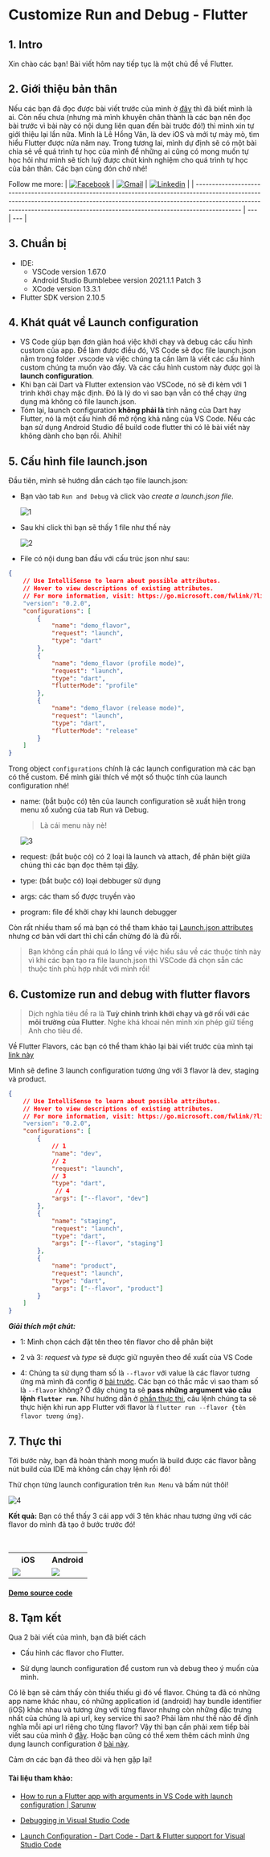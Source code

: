 # Customize Run and Debug - Flutter

## 1. Intro

Xin chào các bạn! Bài viết hôm nay tiếp tục là một chủ đề về Flutter. 

## 2. Giới thiệu bản thân

Nếu các bạn đã đọc được bài viết trước của mình ở [đây](https://github.com/vanle57/flutter-flavor) thì đã biết mình là ai. Còn nếu chưa (nhưng mà mình khuyên chân thành là các bạn nên đọc bài trước vì bài này có nội dung liên quan đến bài trước đó!) thì mình xin tự giới thiệu lại lần nữa. Mình là Lê Hồng Vân, là dev iOS và mới tự mày mò, tìm hiểu Flutter được nửa năm nay. Trong tương lai, mình dự định sẽ có một bài chia sẻ về quá trình tự học của mình để những ai cũng có mong muốn tự học hỏi như mình sẽ tích luỹ được chút kinh nghiệm cho quá trình tự học của bản thân. Các bạn cùng đón chờ nhé!

Follow me more:
| [![Facebook](https://github.com/vanle57/flutter-customize-run/blob/main/images/facebook.png)](https://www.facebook.com/van.may.750/) |    [![Gmail](https://github.com/vanle57/flutter-customize-run/blob/main/images/google.png)](mailto:hongvan.571996@gmail.com) |  [![Linkedin](https://github.com/vanle57/flutter-customize-run/blob/main/images/linkedin.png)]()   |
| -------------------------------------------------------------------------------------------------------------------------------------------------------------------------------------------------------------------------------------------------------- | --- | --- |

## 3. Chuẩn bị

- IDE:
  - VSCode version 1.67.0
  - Android Studio Bumblebee version 2021.1.1 Patch 3
  - XCode version 13.3.1
- Flutter SDK version 2.10.5

## 4. Khát quát về Launch configuration

- VS Code giúp bạn đơn giản hoá việc khởi chạy và debug các cấu hình custom của app. Để làm được điều đó, VS Code sẽ đọc file launch.json nằm trong folder .vscode và việc chúng ta cần làm là viết các cấu hình custom chúng ta muốn vào đấy. Và các cấu hình custom này được gọi là **launch configuration**.
- Khi bạn cài Dart và Flutter extension vào VSCode, nó sẽ đi kèm với 1 trình khởi chạy mặc định. Đó là lý do vì sao bạn vẫn có thể chạy ứng dụng mà không có file launch.json.
- Tóm lại, launch configuration **không phải là** tính năng của Dart hay Flutter, nó là một cấu hình để mở rộng khả năng của VS Code. Nếu các bạn sử dụng Android Studio để build code flutter thì có lẽ bài viết này không dành cho bạn rồi. Ahihi!

## 5. Cấu hình file launch.json

Đầu tiên, mình sẽ hướng dẫn cách tạo file launch.json:

- Bạn vào tab `Run and Debug` và click vào *create a launch.json file*.
  
  ![1](https://github.com/vanle57/flutter-customize-run/blob/main/images/1.png)

- Sau khi click thì bạn sẽ thấy 1 file như thế này
  
  ![2](https://github.com/vanle57/flutter-customize-run/blob/main/images/2.png)

- File có nội dung ban đầu với cấu trúc json như sau:

```json
{
    // Use IntelliSense to learn about possible attributes.
    // Hover to view descriptions of existing attributes.
    // For more information, visit: https://go.microsoft.com/fwlink/?linkid=830387
    "version": "0.2.0",
    "configurations": [
        {
            "name": "demo_flavor",
            "request": "launch",
            "type": "dart"
        },
        {
            "name": "demo_flavor (profile mode)",
            "request": "launch",
            "type": "dart",
            "flutterMode": "profile"
        },
        {
            "name": "demo_flavor (release mode)",
            "request": "launch",
            "type": "dart",
            "flutterMode": "release"
        }
    ]
}
```

Trong object `configurations` chính là các launch configuration mà các bạn có thể custom. Để mình giải thích về một số thuộc tính của launch configuration nhé!

- name: (bắt buộc có) tên của launch configuration sẽ xuất hiện trong menu xổ xuống của tab Run và Debug.
  
  > Là cái menu này nè!
  
  ![3](https://github.com/vanle57/flutter-customize-run/blob/main/images/3.png)

- request: (bắt buộc có) có 2 loại là launch và attach, để phân biệt giữa chúng thì các bạn đọc thêm tại [đây](https://code.visualstudio.com/docs/editor/debugging#_launch-versus-attach-configurations).

- type: (bắt buộc có) loại debbuger sử dụng

- args: các tham số được truyền vào

- program: file để khởi chạy khi launch debugger

Còn rất nhiều tham số mà bạn có thể tham khảo tại [Launch.json attributes](https://code.visualstudio.com/docs/editor/debugging#_launchjson-attributes) nhưng cơ bản với dart thì chỉ cần chừng đó là đủ rồi.

> Bạn không cần phải quá lo lắng về việc hiểu sâu về các thuộc tính này vì khi các bạn tạo ra file launch.json thì VSCode đã chọn sẵn các thuộc tính phù hợp nhất với mình rồi!

## 6. Customize run and debug with flutter flavors

> Dịch nghĩa tiêu đề ra là **Tuỳ chỉnh trình khởi chạy và gỡ rối với các môi trường của Flutter**. Nghe khá khoai nên mình xin phép giữ tiếng Anh cho tiêu đề.

Về Flutter Flavors, các bạn có thể tham khảo lại bài viết trước của mình tại [link này](https://github.com/vanle57/flutter-flavor)

Mình sẽ define 3 launch configuration tương ứng với 3 flavor là dev, staging và product.

```json
{
    // Use IntelliSense to learn about possible attributes.
    // Hover to view descriptions of existing attributes.
    // For more information, visit: https://go.microsoft.com/fwlink/?linkid=830387
    "version": "0.2.0",
    "configurations": [
        {
            // 1   
            "name": "dev",
            // 2
            "request": "launch",
            // 3
            "type": "dart",
             // 4
            "args": ["--flavor", "dev"]
        },
        {
            "name": "staging",
            "request": "launch",
            "type": "dart",
            "args": ["--flavor", "staging"]
        },
        {
            "name": "product",
            "request": "launch",
            "type": "dart",
            "args": ["--flavor", "product"]
        }
    ]
}
```

***Giải thích một chút:***

- 1: Mình chọn cách đặt tên theo tên flavor cho dễ phân biệt

- 2 và 3: *request* và *type* sẽ được giữ nguyên theo đề xuất của VS Code

- 4: Chúng ta sử dụng tham số là `--flavor`  với value là các flavor tương ứng mà mình đã config ở [bài trước](https://github.com/vanle57/flutter-flavor). Các bạn có thắc mắc vì sao tham số là `--flavor` không? Ở đây chúng ta sẽ **pass những argument vào câu lệnh `flutter run`**. Như hướng dẫn ở [phần thực thi](https://github.com/vanle57/flutter-flavor#6-th%E1%BB%B1c-thi), câu lệnh chúng ta sẽ thực hiện khi run app Flutter với flavor là `flutter run --flavor {tên flavor tương ứng}`.

## 7. Thực thi

Tới bước này, bạn đã hoàn thành mong muốn là build được các flavor bằng nút build của IDE mà không cần chạy lệnh rồi đó!

Thử chọn từng launch configuration trên `Run Menu` và bấm nút thôi!

![4](https://github.com/vanle57/flutter-customize-run/blob/main/images/4.png)

****Kết quả:**** Bạn có thể thấy 3 cái app với 3 tên khác nhau tương ứng với các flavor do mình đã tạo ở bước trước đó!

<table width="100%">
  <tr>
    <th>iOS</th>
    <th>Android</th>
  <tr>
    <td width="50%"><img src="https://github.com/vanle57/flutter-customize-run/blob/main/images/5.png"></td>
    <td width="50%"><img src="https://github.com/vanle57/flutter-customize-run/blob/main/images/6.png"></td>
  </tr>
</table>

#### [Demo source code](https://github.com/vanle57/flutter-customize-run/tree/main/demo%20source%20code/demo_flavor)

## 8. Tạm kết

Qua 2 bài viết của mình, bạn đã biết cách

- Cấu hình các flavor cho Flutter.

- Sử dụng launch configuration để custom run và debug theo ý muốn của mình.

Có lẽ bạn sẽ cảm thấy còn thiếu thiếu gì đó về flavor. Chúng ta đã có những app name khác nhau, có những application id (android) hay bundle identifier (iOS) khác nhau và tương ứng với từng flavor nhưng còn những đặc trưng nhất của chúng là api url, key service thì sao? Phải làm như thế nào để định nghĩa mỗi api url riêng cho từng flavor? Vậy thì bạn cần phải xem tiếp bài viết sau của mình ở [đây](). Hoặc bạn cũng có thể xem thêm cách mình ứng dụng launch configuration ở [bài này]().

Cảm ơn các bạn đã theo dõi và hẹn gặp lại!

#### Tài liệu tham khảo:

- [How to run a Flutter app with arguments in VS Code with launch configuration | Sarunw](https://sarunw.com/posts/how-to-run-flutter-app-with-arguments-in-vscode-with-launch-configuration/#what-is-a-launch-configuration)

- [Debugging in Visual Studio Code](https://code.visualstudio.com/docs/editor/debugging)

- [Launch Configuration - Dart Code - Dart & Flutter support for Visual Studio Code](https://dartcode.org/docs/launch-configuration/)
